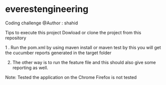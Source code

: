 # everestengineering
Coding challenge
@Author : shahid


Tips to execute this project 
Dowload or clone the project from this repository


1 . Run the pom.xml by using maven install or maven test by this you will get the cucumber reports generated in the target folder

2. The other way is to run the feature file and this should also give some reporting as well.

Note: Tested the application on the Chrome 
      Firefox is not tested
